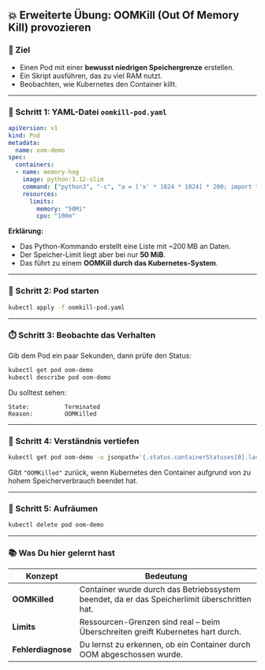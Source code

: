 ## 💥 **Erweiterte Übung: OOMKill (Out Of Memory Kill) provozieren**

### 🎯 Ziel

* Einen Pod mit einer **bewusst niedrigen Speichergrenze** erstellen.
* Ein Skript ausführen, das zu viel RAM nutzt.
* Beobachten, wie Kubernetes den Container killt.

---

### 📁 Schritt 1: YAML-Datei `oomkill-pod.yaml`

```yaml
apiVersion: v1
kind: Pod
metadata:
  name: oom-demo
spec:
  containers:
  - name: memory-hog
    image: python:3.12-slim
    command: ["python3", "-c", "a = ['x' * 1024 * 1024] * 200; import time; time.sleep(30)"]
    resources:
      limits:
        memory: "50Mi"
        cpu: "100m"
```

**Erklärung:**

* Das Python-Kommando erstellt eine Liste mit \~200 MB an Daten.
* Der Speicher-Limit liegt aber bei nur **50 MiB**.
* Das führt zu einem **OOMKill durch das Kubernetes-System**.

---

### 🚀 Schritt 2: Pod starten

```bash
kubectl apply -f oomkill-pod.yaml
```

---

### ⏱️ Schritt 3: Beobachte das Verhalten

Gib dem Pod ein paar Sekunden, dann prüfe den Status:

```bash
kubectl get pod oom-demo
kubectl describe pod oom-demo
```

Du solltest sehen:

```
State:          Terminated
Reason:         OOMKilled
```

---

### 🧠 Schritt 4: Verständnis vertiefen

```bash
kubectl get pod oom-demo -o jsonpath='{.status.containerStatuses[0].lastState.terminated.reason}'
```

Gibt `"OOMKilled"` zurück, wenn Kubernetes den Container aufgrund von zu hohem Speicherverbrauch beendet hat.

---

### 🧹 Schritt 5: Aufräumen

```bash
kubectl delete pod oom-demo
```

---

### 📚 Was Du hier gelernt hast

| Konzept            | Bedeutung                                                                                    |
| ------------------ | -------------------------------------------------------------------------------------------- |
| **OOMKilled**      | Container wurde durch das Betriebssystem beendet, da er das Speicherlimit überschritten hat. |
| **Limits**         | Ressourcen-Grenzen sind real – beim Überschreiten greift Kubernetes hart durch.              |
| **Fehlerdiagnose** | Du lernst zu erkennen, ob ein Container durch OOM abgeschossen wurde.                        |
